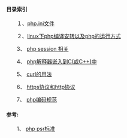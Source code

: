 #### 目录索引

&emsp;&emsp;１、[php.ini文件](https://github.com/buchongyu/buchongyu.github.io/blob/master/php/php.ini.MD)

&emsp;&emsp;２、[linux下php编译安转以及php的运行方式](https://github.com/buchongyu/buchongyu.github.io/blob/master/php/compile_install.MD)
  
&emsp;&emsp;3、 [php session 相关](https://github.com/buchongyu/buchongyu.github.io/blob/master/php/session.MD)

&emsp;&emsp;4、 [php解释器嵌入到C(或C++)中](https://github.com/buchongyu/buchongyu.github.io/blob/master/php/php_embed.MD)

&emsp;&emsp;5、 [curl的用法](https://github.com/buchongyu/buchongyu.github.io/blob/master/php/curl.MD)

&emsp;&emsp;6、 [https协议和http协议](https://github.com/buchongyu/buchongyu.github.io/blob/master/php/http_https.MD)

&emsp;&emsp;7、 [php编码规范](https://github.com/buchongyu/buchongyu.github.io/blob/master/php/codestyles/README.MD)

#### 参考:

&emsp;&emsp;1、 [php psr标准](http://www.kkh86.com/it/code-standard/guide-psr-desc.html)
